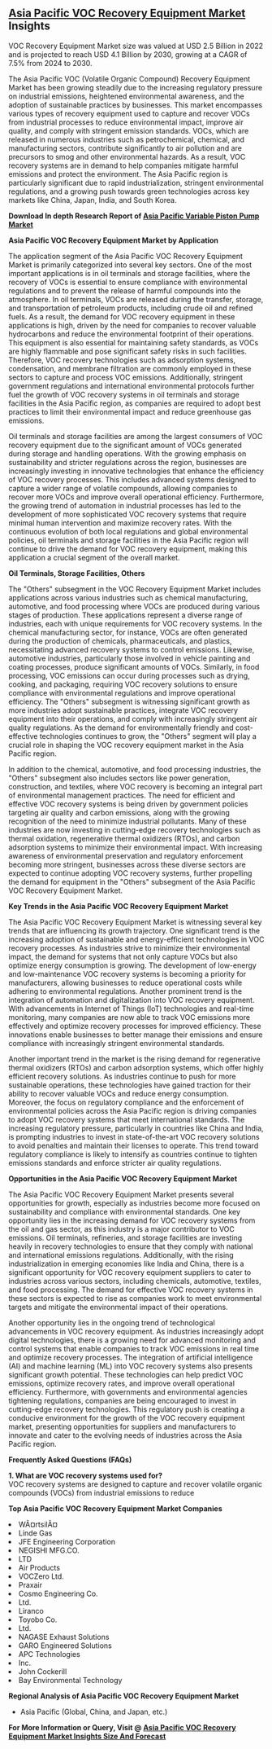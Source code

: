 <h2><a href="https://www.verifiedmarketreports.com/download-sample/?rid=228820&amp;utm_source=Github-Feb&amp;utm_medium=219" target="_blank">Asia Pacific VOC Recovery Equipment Market</a> Insights</h2><p>VOC Recovery Equipment Market size was valued at USD 2.5 Billion in 2022 and is projected to reach USD 4.1 Billion by 2030, growing at a CAGR of 7.5% from 2024 to 2030.</p><p><p>The Asia Pacific VOC (Volatile Organic Compound) Recovery Equipment Market has been growing steadily due to the increasing regulatory pressure on industrial emissions, heightened environmental awareness, and the adoption of sustainable practices by businesses. This market encompasses various types of recovery equipment used to capture and recover VOCs from industrial processes to reduce environmental impact, improve air quality, and comply with stringent emission standards. VOCs, which are released in numerous industries such as petrochemical, chemical, and manufacturing sectors, contribute significantly to air pollution and are precursors to smog and other environmental hazards. As a result, VOC recovery systems are in demand to help companies mitigate harmful emissions and protect the environment. The Asia Pacific region is particularly significant due to rapid industrialization, stringent environmental regulations, and a growing push towards green technologies across key markets like China, Japan, India, and South Korea. <p><strong>Download In depth Research Report of <a href="https://www.verifiedmarketreports.com/download-sample/?rid=236118&amp;utm_source=Pulse-Dec&amp;utm_medium=219" target="_blank">Asia Pacific Variable Piston Pump Market</a></strong></p></p> <p><strong>Asia Pacific VOC Recovery Equipment Market by Application</strong></p> <p>The application segment of the Asia Pacific VOC Recovery Equipment Market is primarily categorized into several key sectors. One of the most important applications is in oil terminals and storage facilities, where the recovery of VOCs is essential to ensure compliance with environmental regulations and to prevent the release of harmful compounds into the atmosphere. In oil terminals, VOCs are released during the transfer, storage, and transportation of petroleum products, including crude oil and refined fuels. As a result, the demand for VOC recovery equipment in these applications is high, driven by the need for companies to recover valuable hydrocarbons and reduce the environmental footprint of their operations. This equipment is also essential for maintaining safety standards, as VOCs are highly flammable and pose significant safety risks in such facilities. Therefore, VOC recovery technologies such as adsorption systems, condensation, and membrane filtration are commonly employed in these sectors to capture and process VOC emissions. Additionally, stringent government regulations and international environmental protocols further fuel the growth of VOC recovery systems in oil terminals and storage facilities in the Asia Pacific region, as companies are required to adopt best practices to limit their environmental impact and reduce greenhouse gas emissions.</p> <p>Oil terminals and storage facilities are among the largest consumers of VOC recovery equipment due to the significant amount of VOCs generated during storage and handling operations. With the growing emphasis on sustainability and stricter regulations across the region, businesses are increasingly investing in innovative technologies that enhance the efficiency of VOC recovery processes. This includes advanced systems designed to capture a wider range of volatile compounds, allowing companies to recover more VOCs and improve overall operational efficiency. Furthermore, the growing trend of automation in industrial processes has led to the development of more sophisticated VOC recovery systems that require minimal human intervention and maximize recovery rates. With the continuous evolution of both local regulations and global environmental policies, oil terminals and storage facilities in the Asia Pacific region will continue to drive the demand for VOC recovery equipment, making this application a crucial segment of the overall market.</p> <p><strong>Oil Terminals, Storage Facilities, Others</strong></p> <p>The "Others" subsegment in the VOC Recovery Equipment Market includes applications across various industries such as chemical manufacturing, automotive, and food processing where VOCs are produced during various stages of production. These applications represent a diverse range of industries, each with unique requirements for VOC recovery systems. In the chemical manufacturing sector, for instance, VOCs are often generated during the production of chemicals, pharmaceuticals, and plastics, necessitating advanced recovery systems to control emissions. Likewise, automotive industries, particularly those involved in vehicle painting and coating processes, produce significant amounts of VOCs. Similarly, in food processing, VOC emissions can occur during processes such as drying, cooking, and packaging, requiring VOC recovery solutions to ensure compliance with environmental regulations and improve operational efficiency. The "Others" subsegment is witnessing significant growth as more industries adopt sustainable practices, integrate VOC recovery equipment into their operations, and comply with increasingly stringent air quality regulations. As the demand for environmentally friendly and cost-effective technologies continues to grow, the "Others" segment will play a crucial role in shaping the VOC recovery equipment market in the Asia Pacific region.</p> <p>In addition to the chemical, automotive, and food processing industries, the "Others" subsegment also includes sectors like power generation, construction, and textiles, where VOC recovery is becoming an integral part of environmental management practices. The need for efficient and effective VOC recovery systems is being driven by government policies targeting air quality and carbon emissions, along with the growing recognition of the need to minimize industrial pollutants. Many of these industries are now investing in cutting-edge recovery technologies such as thermal oxidation, regenerative thermal oxidizers (RTOs), and carbon adsorption systems to minimize their environmental impact. With increasing awareness of environmental preservation and regulatory enforcement becoming more stringent, businesses across these diverse sectors are expected to continue adopting VOC recovery systems, further propelling the demand for equipment in the "Others" subsegment of the Asia Pacific VOC Recovery Equipment Market.</p> <p><strong>Key Trends in the Asia Pacific VOC Recovery Equipment Market</strong></p> <p>The Asia Pacific VOC Recovery Equipment Market is witnessing several key trends that are influencing its growth trajectory. One significant trend is the increasing adoption of sustainable and energy-efficient technologies in VOC recovery processes. As industries strive to minimize their environmental impact, the demand for systems that not only capture VOCs but also optimize energy consumption is growing. The development of low-energy and low-maintenance VOC recovery systems is becoming a priority for manufacturers, allowing businesses to reduce operational costs while adhering to environmental regulations. Another prominent trend is the integration of automation and digitalization into VOC recovery equipment. With advancements in Internet of Things (IoT) technologies and real-time monitoring, many companies are now able to track VOC emissions more effectively and optimize recovery processes for improved efficiency. These innovations enable businesses to better manage their emissions and ensure compliance with increasingly stringent environmental standards.</p> <p>Another important trend in the market is the rising demand for regenerative thermal oxidizers (RTOs) and carbon adsorption systems, which offer highly efficient recovery solutions. As industries continue to push for more sustainable operations, these technologies have gained traction for their ability to recover valuable VOCs and reduce energy consumption. Moreover, the focus on regulatory compliance and the enforcement of environmental policies across the Asia Pacific region is driving companies to adopt VOC recovery systems that meet international standards. The increasing regulatory pressure, particularly in countries like China and India, is prompting industries to invest in state-of-the-art VOC recovery solutions to avoid penalties and maintain their licenses to operate. This trend toward regulatory compliance is likely to intensify as countries continue to tighten emissions standards and enforce stricter air quality regulations.</p> <p><strong>Opportunities in the Asia Pacific VOC Recovery Equipment Market</strong></p> <p>The Asia Pacific VOC Recovery Equipment Market presents several opportunities for growth, especially as industries become more focused on sustainability and compliance with environmental standards. One key opportunity lies in the increasing demand for VOC recovery systems from the oil and gas sector, as this industry is a major contributor to VOC emissions. Oil terminals, refineries, and storage facilities are investing heavily in recovery technologies to ensure that they comply with national and international emissions regulations. Additionally, with the rising industrialization in emerging economies like India and China, there is a significant opportunity for VOC recovery equipment suppliers to cater to industries across various sectors, including chemicals, automotive, textiles, and food processing. The demand for effective VOC recovery systems in these sectors is expected to rise as companies work to meet environmental targets and mitigate the environmental impact of their operations.</p> <p>Another opportunity lies in the ongoing trend of technological advancements in VOC recovery equipment. As industries increasingly adopt digital technologies, there is a growing need for advanced monitoring and control systems that enable companies to track VOC emissions in real time and optimize recovery processes. The integration of artificial intelligence (AI) and machine learning (ML) into VOC recovery systems also presents significant growth potential. These technologies can help predict VOC emissions, optimize recovery rates, and improve overall operational efficiency. Furthermore, with governments and environmental agencies tightening regulations, companies are being encouraged to invest in cutting-edge recovery technologies. This regulatory push is creating a conducive environment for the growth of the VOC recovery equipment market, presenting opportunities for suppliers and manufacturers to innovate and cater to the evolving needs of industries across the Asia Pacific region.</p> <p><strong>Frequently Asked Questions (FAQs)</strong></p> <p><strong>1. What are VOC recovery systems used for?</strong> <br> VOC recovery systems are designed to capture and recover volatile organic compounds (VOCs) from industrial emissions to reduce</p><p><strong>Top Asia Pacific VOC Recovery Equipment Market Companies</strong></p><div data-test-id=""><p><li>WÃ¤rtsilÃ¤</li><li> Linde Gas</li><li> JFE Engineering Corporation</li><li> NEGISHI MFG.CO.</li><li>LTD</li><li> Air Products</li><li> VOCZero Ltd.</li><li> Praxair</li><li> Cosmo Engineering Co.</li><li>Ltd.</li><li> Liranco</li><li> Toyobo Co.</li><li> Ltd.</li><li> NAGASE Exhaust Solutions</li><li> GARO Engineered Solutions</li><li> APC Technologies</li><li> Inc.</li><li> John Cockerill</li><li> Bay Environmental Technology</li></p><div><strong>Regional Analysis of&nbsp;Asia Pacific VOC Recovery Equipment Market</strong></div><ul><li dir="ltr"><p dir="ltr">Asia Pacific (Global, China, and Japan, etc.)</p></li></ul><p><strong>For More Information or Query, Visit @&nbsp;</strong><strong><a href="https://www.verifiedmarketreports.com/product/voc-recovery-equipment-market/?utm_source=Github-Feb&amp;utm_medium=219" target="_blank">Asia Pacific VOC Recovery Equipment Market Insights Size And Forecast</a></strong></p></div><h2>&nbsp;</h2><div data-test-id="">&nbsp;</div>
